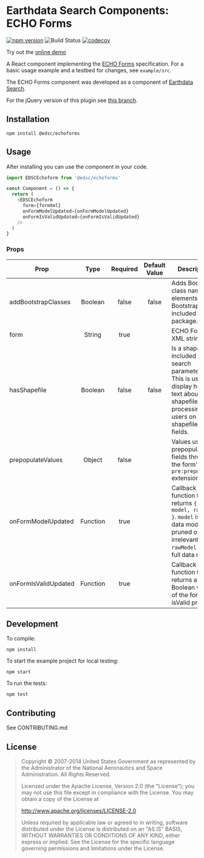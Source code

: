 # Earthdata Search Components: ECHO Forms

[![npm version](https://badge.fury.io/js/%40edsc%2Fechoforms.svg)](https://badge.fury.io/js/%40edsc%2Fechoforms)
![Build Status](https://github.com/nasa/edsc-echoforms/workflows/CI/badge.svg?branch=master)
[![codecov](https://codecov.io/gh/nasa/edsc-echoforms/branch/master/graph/badge.svg?token=4d8wFDtAc0)](https://codecov.io/gh/nasa/edsc-echoforms)

Try out the [online demo](http://nasa.github.io/edsc-echoforms/)

A React component implementing the
[ECHO Forms](docs/ECHO_Forms_Specification.pdf)
specification. For a basic usage example and a testbed for changes,
see `example/src`.

The ECHO Forms component was developed as a component of
[Earthdata Search](https://github.com/nasa/earthdata-search).

For the jQuery version of this plugin see [this branch](https://github.com/nasa/edsc-echoforms/tree/jquery-plugin).

## Installation

    npm install @edsc/echoforms

## Usage

After installing you can use the component in your code.

```javascript
import EDSCEchoform from '@edsc/echoforms'

const Component = () => {
  return (
    <EDSCEchoform
      form={formXml}
      onFormModelUpdated={onFormModelUpdated}
      onFormIsValidUpdated={onFormIsValidUpdated}
    />
  )
}
```

### Props

| Prop | Type | Required | Default Value | Description
| ---- |:----:|:--------:|:-------------:| -----------
addBootstrapClasses | Boolean | false | false | Adds Bootstrap class names to elements. Bootstrap is **not** included in this package.
form | String | true | | ECHO Forms XML string.
hasShapefile | Boolean | false | false | Is a shapefile included in the search parameters. This is used to display help text about shapefile processing to users on shapefile form fields.
prepopulateValues | Object | false | | Values used to prepopulate fields through the form's `pre:prepopulate` extensions.
onFormModelUpdated | Function | true | | Callback function that returns `{ model, rawModel }`. `model` is the data model pruned of irrelevant fields. `rawModel` is the full data model.
onFormIsValidUpdated | Function | true | | Callback function that returns a Boolean value of the form's isValid property.

## Development

To compile:

    npm install

To start the example project for local testing:

    npm start

To run the tests:

    npm test

## Contributing

See CONTRIBUTING.md

## License

> Copyright © 2007-2014 United States Government as represented by the Administrator of the National Aeronautics and Space Administration. All Rights Reserved.
>
> Licensed under the Apache License, Version 2.0 (the "License"); you may not use this file except in compliance with the License.
> You may obtain a copy of the License at
>
>    http://www.apache.org/licenses/LICENSE-2.0
>
>Unless required by applicable law or agreed to in writing, software distributed under the License is distributed on an "AS IS" BASIS,
>WITHOUT WARRANTIES OR CONDITIONS OF ANY KIND, either express or implied. See the License for the specific language governing permissions and limitations under the License.
